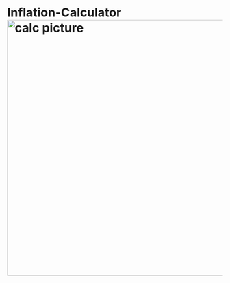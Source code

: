 # Inflation-Calculator<img width="598" alt="calc picture" src="https://user-images.githubusercontent.com/96592956/170838296-6d4d310a-42be-4c45-975d-a8bd3735bd95.png">
